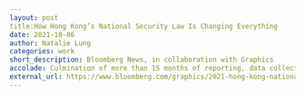 ```yaml
---
layout: post
title:How Hong Kong’s National Security Law Is Changing Everything
date: 2021-10-06
author: Natalie Lung
categories: work
short_description: Bloomberg News, in collaboration with Graphics
accolade: Culmination of more than 15 months of reporting, data collection and analysis on each security law-related arrest
external_url: https://www.bloomberg.com/graphics/2021-hong-kong-national-security-law-arrests/?sref=LqVYNnVJ
---
```

